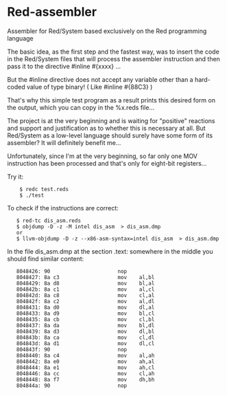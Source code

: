 # Red-assembler
Assembler for Red/System based exclusively on the Red programming language

The basic idea, as the first step and the fastest way, was to insert the code in the Red/System files that will process the assembler instruction and then pass it to the directive  #inline #{xxxx} ...

But the #inline directive does not accept any variable other than a hard-coded value of type binary! ( Like #inline #{88C3} )

That's why this simple test program as a result prints this desired form on the output, which you can copy in the %x.reds file...

The project is at the very beginning and is waiting for "positive" reactions and support and justification as to whether this is necessary at all. But Red/System as a low-level language should surely have some form of its assembler?
It will definitely benefit me...

Unfortunately, since I'm at the very beginning, so far only one MOV instruction has been processed and that's only for eight-bit registers...

Try it:

        $ redc test.reds
        $ ./test
To check if the instructions are correct:

       $ red-tc dis_asm.reds
       $ objdump -D -z -M intel dis_asm  > dis_asm.dmp
       or
       $ llvm-objdump -D -z --x86-asm-syntax=intel dis_asm  > dis_asm.dmp
In the file dis_asm.dmp at the section .text: somewhere in the middle you should find similar content:

       8048426:	90                   	nop
       8048427:	8a c3                	mov    al,bl
       8048429:	8a d8                	mov    bl,al
       804842b:	8a c1                	mov    al,cl
       804842d:	8a c8                	mov    cl,al
       804842f:	8a c2                	mov    al,dl
       8048431:	8a d0                	mov    dl,al
       8048433:	8a d9                	mov    bl,cl
       8048435:	8a cb                	mov    cl,bl
       8048437:	8a da                	mov    bl,dl
       8048439:	8a d3                	mov    dl,bl
       804843b:	8a ca                	mov    cl,dl
       804843d:	8a d1                	mov    dl,cl
       804843f:	90                   	nop
       8048440:	8a c4                	mov    al,ah
       8048442:	8a e0                	mov    ah,al
       8048444:	8a e1                	mov    ah,cl
       8048446:	8a cc                	mov    cl,ah
       8048448:	8a f7                	mov    dh,bh
       804844a:	90                   	nop